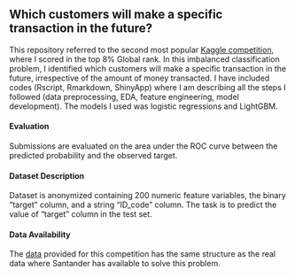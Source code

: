 ## Which customers will make a specific transaction in the future?

This repository referred to the second most popular [Kaggle competition]( https://www.kaggle.com/c/santander-customer-transaction-prediction), where I scored in the top 8% Global rank.
In this imbalanced classification problem, I identified which customers will make a specific transaction in the future, irrespective of the amount of money transacted.
I have included codes (Rscript, Rmarkdown, ShinyApp) where I am describing all the steps I followed (data preprocessing, EDA, feature engineering, model development).
The models I used was logistic regressions and LightGBM.

#### Evaluation
Submissions are evaluated on the area under the ROC curve between the predicted probability and the observed target.

#### Dataset Description
Dataset is anonymized containing 200 numeric feature variables, the binary “target” column, and a string “ID_code” column.
The task is to predict the value of “target” column in the test set.

#### Data Availability
The [data](https://www.kaggle.com/competitions/santander-customer-transaction-prediction/data) provided for this competition has the same structure as the real data where Santander has available to solve this problem.
